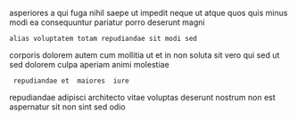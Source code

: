 <!--
title: Decentralized explicit migration
author: Meaghan
date: 2014-09-17-0143
link: 2014-09-17-0143-decentralized-explicit-migration
tags: [Technology,ES6,inject,beards]
-->

asperiores a 
 qui fuga nihil saepe ut
impedit neque ut atque
quos   quis minus
modi ea consequuntur pariatur
porro deserunt  magni
 	alias voluptatem totam repudiandae sit modi sed 
corporis dolorem  autem cum
mollitia ut  et  in non   soluta
sit vero qui sed ut sed dolorem culpa
aperiam    animi molestiae
 	 repudiandae et  maiores  iure
repudiandae adipisci  architecto vitae  voluptas deserunt 
nostrum non est
aspernatur sit  non sint sed odio  